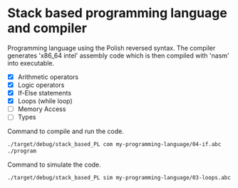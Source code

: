 # Stack based programming language and compiler

Programming language using the Polish reversed syntax.
The compiler generates 'x86_64 intel' assembly code which is then compiled with 'nasm' into executable.

- [x] Arithmetic operators
- [x] Logic operators
- [x] If-Else statements
- [x] Loops (while loop)
- [ ] Memory Access
- [ ] Types

Command to compile and run the code.
```sh
./target/debug/stack_based_PL com my-programming-language/04-if.abc
./program
```

Command to simulate the code.
```sh
./target/debug/stack_based_PL sim my-programming-language/03-loops.abc
```